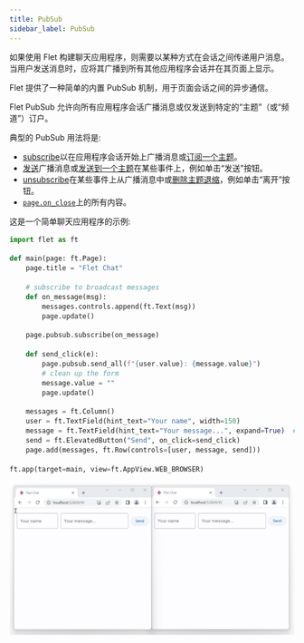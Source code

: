 ```yaml
---
title: PubSub
sidebar_label: PubSub
---
```


如果使用 Flet 构建聊天应用程序，则需要以某种方式在会话之间传递用户消息。 当用户发送消息时，应将其广播到所有其他应用程序会话并在其页面上显示。

Flet 提供了一种简单的内置 PubSub 机制，用于页面会话之间的异步通信。

Flet PubSub 允许向所有应用程序会话广播消息或仅发送到特定的“主题”（或“频道”）订户。

典型的 PubSub 用法将是:

- [subscribe](/docs/controls/page#subscribehandler)以在应用程序会话开始上广播消息或[订阅一个主题](/docs/controls/page#subscribe_topictopic-handler)。
- [发送](/docs/controls/page#send_allmessage)广播消息或[发送到一个主题](/docs/controls/page#send_all_on_topictopic-message)在某些事件上，例如单击“发送”按钮。
- [unsubscribe](/docs/controls/page#unsubscribe)在某些事件上从广播消息中或[删除主题退缩](/docs/controls/page#unsubscribe_topictopic)，例如单击“离开”按钮。
- [`page.on_close`](#on_close)上的所有内容。

这是一个简单聊天应用程序的示例:

```python
import flet as ft

def main(page: ft.Page):
    page.title = "Flet Chat"

    # subscribe to broadcast messages
    def on_message(msg):
        messages.controls.append(ft.Text(msg))
        page.update()

    page.pubsub.subscribe(on_message)

    def send_click(e):
        page.pubsub.send_all(f"{user.value}: {message.value}")
        # clean up the form
        message.value = ""
        page.update()

    messages = ft.Column()
    user = ft.TextField(hint_text="Your name", width=150)
    message = ft.TextField(hint_text="Your message...", expand=True)  # fill all the space
    send = ft.ElevatedButton("Send", on_click=send_click)
    page.add(messages, ft.Row(controls=[user, message, send]))

ft.app(target=main, view=ft.AppView.WEB_BROWSER)
```

<img src="/img/docs/getting-started/chat-app-example.gif" className="screenshot-70" />
